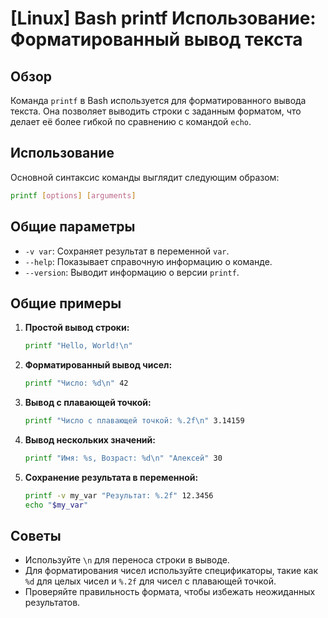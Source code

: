 # [Linux] Bash printf Использование: Форматированный вывод текста

## Обзор
Команда `printf` в Bash используется для форматированного вывода текста. Она позволяет выводить строки с заданным форматом, что делает её более гибкой по сравнению с командой `echo`.

## Использование
Основной синтаксис команды выглядит следующим образом:

```bash
printf [options] [arguments]
```

## Общие параметры
- `-v var`: Сохраняет результат в переменной `var`.
- `--help`: Показывает справочную информацию о команде.
- `--version`: Выводит информацию о версии `printf`.

## Общие примеры

1. **Простой вывод строки:**
   ```bash
   printf "Hello, World!\n"
   ```

2. **Форматированный вывод чисел:**
   ```bash
   printf "Число: %d\n" 42
   ```

3. **Вывод с плавающей точкой:**
   ```bash
   printf "Число с плавающей точкой: %.2f\n" 3.14159
   ```

4. **Вывод нескольких значений:**
   ```bash
   printf "Имя: %s, Возраст: %d\n" "Алексей" 30
   ```

5. **Сохранение результата в переменной:**
   ```bash
   printf -v my_var "Результат: %.2f" 12.3456
   echo "$my_var"
   ```

## Советы
- Используйте `\n` для переноса строки в выводе.
- Для форматирования чисел используйте спецификаторы, такие как `%d` для целых чисел и `%.2f` для чисел с плавающей точкой.
- Проверяйте правильность формата, чтобы избежать неожиданных результатов.